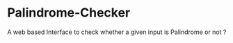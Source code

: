 # Palindrome-Checker
A web based Interface to check whether a given input is Palindrome or not ?



